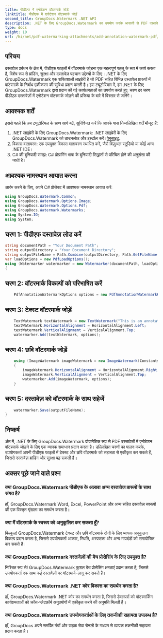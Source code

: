 ```yaml
---
title: पीडीएफ में एनोटेशन वॉटरमार्क जोड़ें
linktitle: पीडीएफ में एनोटेशन वॉटरमार्क जोड़ें
second_title: GroupDocs.Watermark .NET API
description: .NET के लिए GroupDocs.Watermark का उपयोग करके आसानी से PDF दस्तावेज़ों में एनोटेशन वॉटरमार्क जोड़ने का तरीका जानें। आसानी से दस्तावेज़ ब्रांडिंग और सुरक्षा बढ़ाएँ।
type: docs
weight: 10
url: /hi/net/pdf-watermarking-attachments/add-annotation-watermark-pdf/
---
```

## परिचय
दस्तावेज़ प्रबंधन के क्षेत्र में, पीडीएफ फाइलों में वॉटरमार्क जोड़ना एक महत्वपूर्ण पहलू के रूप में कार्य करता है, विशेष रूप से ब्रांडिंग, सुरक्षा और दस्तावेज़ पहचान उद्देश्यों के लिए। .NET के लिए GroupDocs.Watermark एक शक्तिशाली लाइब्रेरी है जो PDF सहित विभिन्न दस्तावेज़ प्रारूपों में वॉटरमार्क के निर्बाध एकीकरण की सुविधा प्रदान करती है। इस ट्यूटोरियल में, हम .NET के लिए GroupDocs.Watermark द्वारा प्रदान की गई कार्यक्षमताओं का उपयोग करते हुए, चरण दर चरण पीडीएफ दस्तावेज़ों में एनोटेशन वॉटरमार्क जोड़ने की प्रक्रिया के बारे में विस्तार से जानेंगे।
## आवश्यक शर्तें
इससे पहले कि हम ट्यूटोरियल के साथ आगे बढ़ें, सुनिश्चित करें कि आपके पास निम्नलिखित शर्तें मौजूद हैं:
1.  .NET लाइब्रेरी के लिए GroupDocs.Watermark: .NET लाइब्रेरी के लिए GroupDocs.Watermark को डाउनलोड और इंस्टॉल करें।[वेबसाइट](https://releases.groupdocs.com/Watermark/net/).
2. विकास वातावरण: एक उपयुक्त विकास वातावरण स्थापित करें, जैसे विज़ुअल स्टूडियो या कोई अन्य .NET IDE।
3. C# की बुनियादी समझ: C# प्रोग्रामिंग भाषा के बुनियादी सिद्धांतों से परिचित होने की अनुशंसा की जाती है।

## आवश्यक नामस्थान आयात करना
आरंभ करने के लिए, अपने C# प्रोजेक्ट में आवश्यक नामस्थान आयात करें:
```csharp
using GroupDocs.Watermark.Common;
using GroupDocs.Watermark.Options.Image;
using GroupDocs.Watermark.Options.Pdf;
using GroupDocs.Watermark.Watermarks;
using System.IO;
using System;
```
## चरण 1: पीडीएफ दस्तावेज़ लोड करें
```csharp
string documentPath = "Your Document Path";
string outputDirectory = "Your Document Directory";
string outputFileName = Path.Combine(outputDirectory, Path.GetFileName(documentPath));
var loadOptions = new PdfLoadOptions();
using (Watermarker watermarker = new Watermarker(documentPath, loadOptions))
{
```
## चरण 2: वॉटरमार्क विकल्पों को परिभाषित करें
```csharp
	PdfAnnotationWatermarkOptions options = new PdfAnnotationWatermarkOptions();
```
## चरण 3: टेक्स्ट वॉटरमार्क जोड़ें
```csharp
	TextWatermark textWatermark = new TextWatermark("This is an annotation watermark", new Font("Arial", 8));
	textWatermark.HorizontalAlignment = HorizontalAlignment.Left;
	textWatermark.VerticalAlignment = VerticalAlignment.Top;
	watermarker.Add(textWatermark, options);
```
## चरण 4: छवि वॉटरमार्क जोड़ें
```csharp
	using (ImageWatermark imageWatermark = new ImageWatermark(Constants.ProtectJpg))
	{
		imageWatermark.HorizontalAlignment = HorizontalAlignment.Right;
		imageWatermark.VerticalAlignment = VerticalAlignment.Top;
		watermarker.Add(imageWatermark, options);
	}
```
## चरण 5: दस्तावेज़ को वॉटरमार्क के साथ सहेजें
```csharp
	watermarker.Save(outputFileName);
}
```

## निष्कर्ष
अंत में, .NET के लिए GroupDocs.Watermark प्रोग्रामेटिक रूप से PDF दस्तावेज़ों में एनोटेशन वॉटरमार्क जोड़ने के लिए एक व्यापक समाधान प्रदान करता है। उल्लिखित चरणों का पालन करके, उपयोगकर्ता अपनी पीडीएफ फाइलों में टेक्स्ट और छवि वॉटरमार्क को सहजता से एकीकृत कर सकते हैं, जिससे दस्तावेज़ ब्रांडिंग और सुरक्षा बढ़ सकती है।
## अक्सर पूछे जाने वाले प्रश्न
### क्या GroupDocs.Watermark पीडीएफ के अलावा अन्य दस्तावेज़ प्रारूपों के साथ संगत है?
हाँ, GroupDocs.Watermark Word, Excel, PowerPoint और अन्य सहित दस्तावेज़ स्वरूपों की एक विस्तृत श्रृंखला का समर्थन करता है।
### क्या मैं वॉटरमार्क के स्वरूप को अनुकूलित कर सकता हूँ?
बिल्कुल! GroupDocs.Watermark टेक्स्ट और छवि वॉटरमार्क दोनों के लिए व्यापक अनुकूलन विकल्प प्रदान करता है, जिससे उपयोगकर्ता आकार, स्थिति, अस्पष्टता और अन्य मापदंडों को समायोजित कर सकते हैं।
### क्या GroupDocs.Watermark दस्तावेज़ों की बैच प्रोसेसिंग के लिए उपयुक्त है?
निश्चित रूप से! GroupDocs.Watermark कुशल बैच प्रोसेसिंग क्षमताएं प्रदान करता है, जिससे उपयोगकर्ता एक साथ कई दस्तावेज़ों पर वॉटरमार्क लागू कर सकते हैं।
### क्या GroupDocs.Watermark .NET कोर विकास का समर्थन करता है?
हाँ, GroupDocs.Watermark .NET कोर का समर्थन करता है, जिससे डेवलपर्स को वॉटरमार्किंग कार्यक्षमताओं को क्रॉस-प्लेटफ़ॉर्म अनुप्रयोगों में एकीकृत करने की अनुमति मिलती है।
### क्या GroupDocs.Watermark उपयोगकर्ताओं के लिए तकनीकी सहायता उपलब्ध है?
हाँ, GroupDocs अपने समर्पित मंचों और ग्राहक सेवा चैनलों के माध्यम से व्यापक तकनीकी सहायता प्रदान करता है।